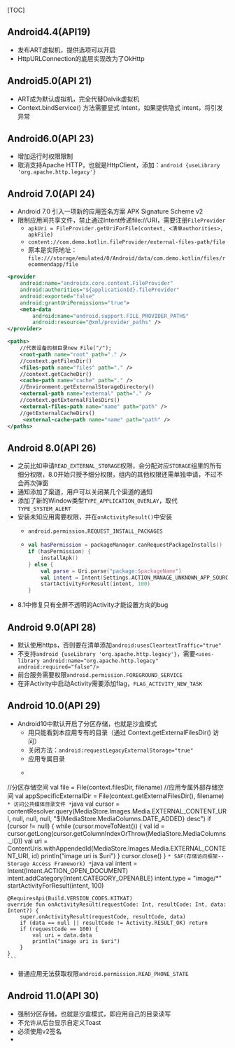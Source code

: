 [TOC]

## Android4.4(API19)
* 发布ART虚拟机，提供选项可以开启
* HttpURLConnection的底层实现改为了OkHttp

## Android5.0(API 21)
* ART成为默认虚拟机，完全代替Dalvik虚拟机
* Context.bindService() 方法需要显式 Intent，如果提供隐式 intent，将引发异常

## Android6.0(API 23)
* 增加运行时权限限制
* 取消支持Apache HTTP，也就是HttpClient，添加：`android {useLibrary 'org.apache.http.legacy'}`

## Android 7.0(API 24)
* Android 7.0 引入一项新的应用签名方案 APK Signature Scheme v2
* 限制应用间共享文件，禁止通过Intent传递file://URI，需要注册`FileProvider`
	* `apkUri = FileProvider.getUriForFile(context, <清单authorities>, apkFile)`
	* `content://com.demo.kotlin.fileProvider/external-files-path/file`
	* 原本是实际地址：`file:///storage/emulated/0/Android/data/com.demo.kotlin/files/recommendapp/file`
```xml
<provider
    android:name="androidx.core.content.FileProvider"
    android:authorities="${applicationId}.fileProvider"
    android:exported="false"
    android:grantUriPermissions="true">
    <meta-data
        android:name="android.support.FILE_PROVIDER_PATHS"
        android:resource="@xml/provider_paths" />
</provider>
```
```xml
<paths>
    //代表设备的根目录new File("/");
    <root-path name="root" path="." /> 
    //context.getFilesDir()
    <files-path name="files" path="." /> 
    //context.getCacheDir()
    <cache-path name="cache" path="." /> 
    //Environment.getExternalStorageDirectory()
    <external-path name="external" path="." />
    //context.getExternalFilesDirs()
    <external-files-path name="name" path="path" />
    //getExternalCacheDirs()
     <external-cache-path name="name" path="path" />
</paths>
```

## Android 8.0(API 26)
* 之前比如申请`READ_EXTERNAL_STORAGE`权限，会分配对应`STORAGE`组里的所有细分权限，8.0开始只授予细分权限，组内的其他权限还需单独申请，不过不会再次弹窗
* 通知添加了渠道，用户可以关闭某几个渠道的通知
* 添加了新的Window类型`TYPE_APPLICATION_OVERLAY`，取代`TYPE_SYSTEM_ALERT`
* 安装未知应用需要权限，并在`onActivityResult()`中安装
	* `android.permission.REQUEST_INSTALL_PACKAGES`
		
	* ```kotlin
	  val hasPermission = packageManager.canRequestPackageInstalls()
	  if (hasPermission) {
	      installApk()
	  } else {
	      val parse = Uri.parse("package:$packageName")
	      val intent = Intent(Settings.ACTION_MANAGE_UNKNOWN_APP_SOURCES, parse)
	      startActivityForResult(intent, 100)
	  }
	  ```
* 8.1中修复只有全屏不透明的Activity才能设置方向的bug

## Android 9.0(API 28)
* 默认使用https，否则要在清单添加`android:usesCleartextTraffic="true"`
* 不支持`android {useLibrary 'org.apache.http.legacy'}`，需要`<uses-library android:name="org.apache.http.legacy" android:required="false"/>`
* 前台服务需要权限`android.permission.FOREGROUND_SERVICE`
* 在非Activity中启动Activity需要添加flag，`FLAG_ACTIVITY_NEW_TASK`

## Android 10.0(API 29)
* Android10中默认开启了分区存储，也就是沙盒模式
	* 用只能看到本应用专有的目录（通过 Context.getExternalFilesDir() 访问）
	* 关闭方法：`android:requestLegacyExternalStorage="true"`
	* 应用专属目录
	* ```java
//分区存储空间
val file = File(context.filesDir, filename)
//应用专属外部存储空间
val appSpecificExternalDir = File(context.getExternalFilesDir(), filename)
	  ```
	* 访问公共媒体目录文件
	* ```java
  val cursor = contentResolver.query(MediaStore.Images.Media.EXTERNAL_CONTENT_URI, null, null, null, "${MediaStore.MediaColumns.DATE_ADDED} desc")
  if (cursor != null) {
    while (cursor.moveToNext()) {
        val id = cursor.getLong(cursor.getColumnIndexOrThrow(MediaStore.MediaColumns._ID))
        val uri = ContentUris.withAppendedId(MediaStore.Images.Media.EXTERNAL_CONTENT_URI, id)
        println("image uri is $uri")
    }
    cursor.close()
  }
	  ```
	* SAF(存储访问框架--Storage Access Framework)
	* ```java
    val intent = Intent(Intent.ACTION_OPEN_DOCUMENT)
    intent.addCategory(Intent.CATEGORY_OPENABLE)
    intent.type = "image/*"
    startActivityForResult(intent, 100)
    
    @RequiresApi(Build.VERSION_CODES.KITKAT)
    override fun onActivityResult(requestCode: Int, resultCode: Int, data: Intent?) {
        super.onActivityResult(requestCode, resultCode, data)
        if (data == null || resultCode != Activity.RESULT_OK) return
        if (requestCode == 100) {
            val uri = data.data
            println("image uri is $uri")
        }
    }
    ```
* 普通应用无法获取权限`android.permission.READ_PHONE_STATE`

## Android 11.0(API 30)
* 强制分区存储，也就是沙盒模式，即应用自己的目录读写
* 不允许从后台显示自定义Toast
* 必须使用v2签名
* 
```

```

```

```